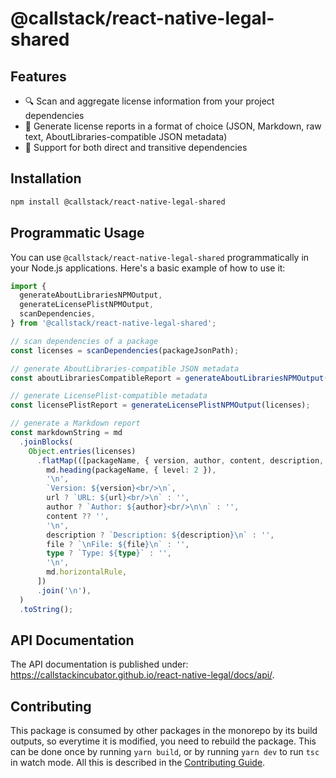 # @callstack/react-native-legal-shared

## Features

- 🔍 Scan and aggregate license information from your project dependencies
- 📝 Generate license reports in a format of choice (JSON, Markdown, raw text, AboutLibraries-compatible JSON metadata)
- 🔄 Support for both direct and transitive dependencies

## Installation

```bash
npm install @callstack/react-native-legal-shared
```

## Programmatic Usage

You can use `@callstack/react-native-legal-shared` programmatically in your Node.js applications. Here's a basic example of how to use it:

```typescript
import {
  generateAboutLibrariesNPMOutput,
  generateLicensePlistNPMOutput,
  scanDependencies,
} from '@callstack/react-native-legal-shared';

// scan dependencies of a package
const licenses = scanDependencies(packageJsonPath);

// generate AboutLibraries-compatible JSON metadata
const aboutLibrariesCompatibleReport = generateAboutLibrariesNPMOutput(licenses);

// generate LicensePlist-compatible metadata
const licensePlistReport = generateLicensePlistNPMOutput(licenses);

// generate a Markdown report
const markdownString = md
  .joinBlocks(
    Object.entries(licenses)
      .flatMap(([packageName, { version, author, content, description, file, type, url }]) => [
        md.heading(packageName, { level: 2 }),
        '\n',
        `Version: ${version}<br/>\n`,
        url ? `URL: ${url}<br/>\n` : '',
        author ? `Author: ${author}<br/>\n\n` : '',
        content ?? '',
        '\n',
        description ? `Description: ${description}\n` : '',
        file ? `\nFile: ${file}\n` : '',
        type ? `Type: ${type}` : '',
        '\n',
        md.horizontalRule,
      ])
      .join('\n'),
  )
  .toString();
```

## API Documentation

The API documentation is published under: https://callstackincubator.github.io/react-native-legal/docs/api/.

## Contributing

This package is consumed by other packages in the monorepo by its build outputs, so everytime it is modified, you need to rebuild the package. This can be done once by running `yarn build`, or by running `yarn dev` to run `tsc` in watch mode. All this is described in the [Contributing Guide](../../CONTRIBUTING.md).
